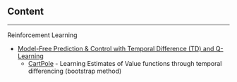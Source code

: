 ## Content
---

Reinforcement Learning

* <ins>Model-Free Prediction & Control with Temporal Difference (TD) and Q-Learning</ins>
    * [CartPole](cart_pole) - Learning Estimates of Value functions through temporal differencing (bootstrap method)